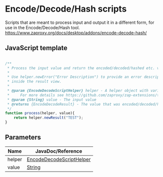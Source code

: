 Encode/Decode/Hash scripts
==================

Scripts that are meant to process input and output it in a different form, for use in the Encode/Decode/Hash tool.
https://www.zaproxy.org/docs/desktop/addons/encode-decode-hash/ 

## JavaScript template

```js

/**
 * Process the input value and return the encoded/decoded/hashed etc. value
 *
 * Use helper.newError("Error Description") to provide an error description
 * inside the result view.
 *
 * @param {EncodeDecodeScriptHelper} helper - A helper object with various utility methods.
 *     For more details see https://github.com/zaproxy/zap-extensions/tree/main/addOns/encoder/src/main/java/org/zaproxy/addon/encoder/processors/script/EncodeDecodeScriptHelper.java
 * @param {String} value - The input value
 * @returns {EncodeDecodeResult} - The value that was encoded/decoded/hashed etc. easiest via helper.newResult(result).
 */
function process(helper, value){
	return helper.newResult("TEST");
}
```

## Parameters

| Name | JavaDoc/Reference |
| ---- | ------- |
| helper | [EncodeDecodeScriptHelper](https://github.com/zaproxy/zap-extensions/tree/main/addOns/encoder/src/main/java/org/zaproxy/addon/encoder/processors/script/EncodeDecodeScriptHelper.java)
| value | [String](https://docs.oracle.com/javase/8/docs/api/java/lang/String.html) |
